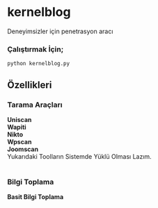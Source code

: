 # kernelblog
Deneyimsizler için penetrasyon aracı

### Çalıştırmak İçin;
`python kernelblog.py`

## Özellikleri
### Tarama Araçları
**Uniscan** <br>
**Wapiti**  <br>
**Nikto** <br>
**Wpscan**  <br>
**Joomscan**  <br>
Yukarıdaki Toolların Sistemde Yüklü Olması Lazım. <br>
<br>
### Bilgi Toplama <br>
**Basit Bilgi Toplama**
